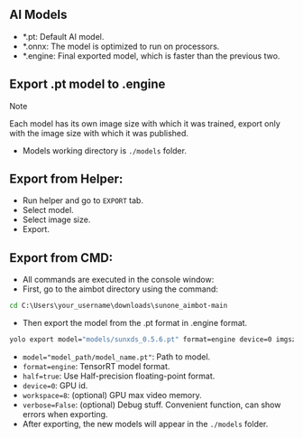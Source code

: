 ## AI Models
- *.pt: Default AI model.
- *.onnx: The model is optimized to run on processors.
- *.engine: Final exported model, which is faster than the previous two.

## Export .pt model to .engine
> [!NOTE]
> Each model has its own image size with which it was trained, export only with the image size with which it was published.

- Models working directory is `./models` folder.

## Export from Helper:
- Run helper and go to `EXPORT` tab.
- Select model.
- Select image size.
- Export.
## Export from CMD:
- All commands are executed in the console window:
- First, go to the aimbot directory using the command:
```cmd
cd C:\Users\your_username\downloads\sunone_aimbot-main
```
- Then export the model from the .pt format in .engine format.
```cmd
yolo export model="models/sunxds_0.5.6.pt" format=engine device=0 imgsz=640 half=True
```
  - `model="model_path/model_name.pt"`: Path to model.
  - `format=engine`: TensorRT model format.
  - `half=true`: Use Half-precision floating-point format.
  - `device=0`: GPU id.
  - `workspace=8`: (optional) GPU max video memory.
  - `verbose=False`: (optional) Debug stuff. Convenient function, can show errors when exporting.
- After exporting, the new models will appear in the `./models` folder.